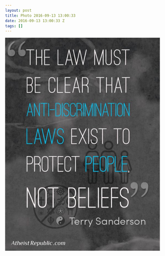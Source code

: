```yaml
---
layout: post
title: Photo 2016-09-13 13:00:33
date: 2016-09-13 13:00:33 Z
tags: []
---
```

![](/media/2016/09/150354642753.jpg)
